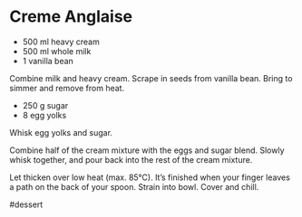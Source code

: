 # Creme Anglaise

- 500 ml heavy cream
- 500 ml whole milk
- 1 vanilla bean

Combine milk and heavy cream. Scrape in seeds from vanilla bean. Bring to simmer and remove from heat.

- 250 g sugar
- 8 egg yolks

Whisk egg yolks and sugar.

Combine half of the cream mixture with the eggs and sugar blend. Slowly whisk together, and pour back into the rest of the cream mixture.

Let thicken over low heat (max. 85°C). It’s finished when your finger leaves a path on the back of your spoon.
Strain into bowl. Cover and chill.

#dessert
